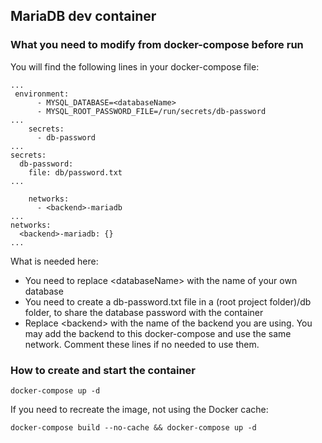 ## MariaDB dev container

### What you need to modify from docker-compose before run

You will find the following lines in your docker-compose file:

```
...
 environment:
      - MYSQL_DATABASE=<databaseName>
      - MYSQL_ROOT_PASSWORD_FILE=/run/secrets/db-password
...
    secrets:
      - db-password
...
secrets:
  db-password:
    file: db/password.txt
...

    networks:
      - <backend>-mariadb
...
networks:
  <backend>-mariadb: {}
...
```

What is needed here:
- You need to replace \<databaseName> with the name of your own database
- You need to create a db-password.txt file in a (root project folder)/db folder, to share the database password with the container
- Replace \<backend> with the name of the backend you are using. You may add the backend to this docker-compose and use the same network. Comment these lines if no needed to use them.

### How to create and start the container

```
docker-compose up -d
```

If you need to recreate the image, not using the Docker cache:

```
docker-compose build --no-cache && docker-compose up -d